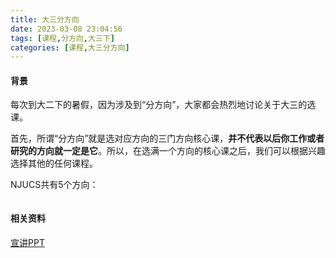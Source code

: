 ```yaml
---
title: 大三分方向
date: 2023-03-08 23:04:56
tags: [课程,分方向,大三下]
categories: [课程,大三分方向]
---
```

#### 背景​

每次到大二下的暑假，因为涉及到“分方向”，大家都会热烈地讨论关于大三的选课。

首先，所谓“分方向”就是选对应方向的三门方向核心课，**并不代表以后你工作或者研究的方向就一定是它**。所以，在选满一个方向的核心课之后，我们可以根据兴趣选择其他的任何课程。
<!-- more -->
NJUCS共有5个方向：

<figure><img src="/assets/方向课程.jpg" alt=""><figcaption></figcaption></figure>

#### 相关资料

[宣讲PPT](https://box.nju.edu.cn/d/7c0c868ca094444383e5/)
